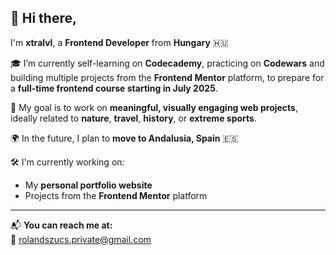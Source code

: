 ## 👋 Hi there,

I'm **xtralvl**, a **Frontend Developer** from **Hungary** 🇭🇺

🎓 I’m currently self-learning on **Codecademy**, practicing on **Codewars** and building multiple projects from the **Frontend Mentor** platform, to prepare for a **full-time frontend course starting in July 2025**.

🎯 My goal is to work on **meaningful, visually engaging web projects**, ideally related to **nature**, **travel**, **history**, or **extreme sports**.

🌍 In the future, I plan to **move to Andalusia, Spain** 🇪🇸

🛠️ I'm currently working on:
- My **personal portfolio website**
- Projects from the **Frontend Mentor** platform
  
---

📬 **You can reach me at:**  
📧 [rolandszucs.private@gmail.com](mailto:rolandszucs.private@gmail.com)
